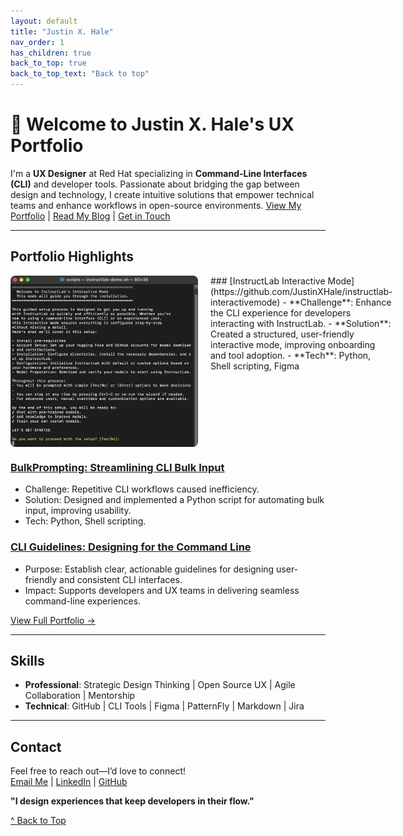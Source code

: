 ```yaml
---
layout: default
title: "Justin X. Hale"
nav_order: 1
has_children: true
back_to_top: true
back_to_top_text: "Back to top"
---
```

<a id="back-to-top"></a>

# 👋 Welcome to Justin X. Hale's UX Portfolio

I'm a **UX Designer** at Red Hat specializing in **Command-Line Interfaces (CLI)** and developer tools. Passionate about bridging the gap between design and 
technology, I create intuitive solutions that empower technical teams and enhance workflows in open-source environments.
[View My Portfolio](#portfolio-highlights) | [Read My Blog](./blog) | [Get in Touch](#contact)

---

## Portfolio Highlights

<div style="display: flex; align-items: flex-start; gap: 20px;">
  <img src="/portfolio/instructlab-interactive-mode/assets/Intro screen to interactive mode.png" alt="InstructLab Interactive Mode Screenshot" style="max-width:300px; height:auto; border-radius: 8px;">

  <div>
    ### [InstructLab Interactive Mode](https://github.com/JustinXHale/instructlab-interactivemode)
    - **Challenge**: Enhance the CLI experience for developers interacting with InstructLab.
    - **Solution**: Created a structured, user-friendly interactive mode, improving onboarding and tool adoption.
    - **Tech**: Python, Shell scripting, Figma
  </div>
</div>


### [BulkPrompting: Streamlining CLI Bulk Input](https://github.com/JustinXHale/bulkprompting)  
- Challenge: Repetitive CLI workflows caused inefficiency.
- Solution: Designed and implemented a Python script for automating bulk input, improving usability.
- Tech: Python, Shell scripting.

### [CLI Guidelines: Designing for the Command Line](https://www.uxd-hub.com/entries/design/cli-guidelines)  
- Purpose: Establish clear, actionable guidelines for designing user-friendly and consistent CLI interfaces.
- Impact: Supports developers and UX teams in delivering seamless command-line experiences.

[View Full Portfolio →](#portfolio-highlights)

---

## Skills
- **Professional**: Strategic Design Thinking | Open Source UX | Agile Collaboration | Mentorship  
- **Technical**: GitHub | CLI Tools | Figma | PatternFly | Markdown | Jira

---

## Contact
Feel free to reach out—I’d love to connect!  
[Email Me](mailto:justinxhale@gmail.com) | [LinkedIn](https://www.linkedin.com/in/justinxhale) | [GitHub](https://github.com/justinxhale)

**"I design experiences that keep developers in their flow."** 

<a href="#top" id="back-to-top">^ Back to Top</a>
